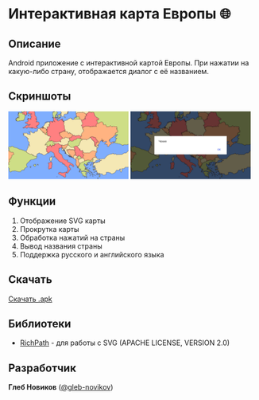# Интерактивная карта Европы :globe_with_meridians:

## Описание
Android приложение с интерактивной картой Европы. При нажатии на какую-либо страну, отображается диалог с её названием.

## Скриншоты
<div>
  <img src="https://github.com/gleb-novikov/oxiwyle/blob/master/media/screenshots/screenshot_00.jpg" width="48%" height="48%">
  <img src="https://github.com/gleb-novikov/oxiwyle/blob/master/media/screenshots/screenshot_01.jpg" width="48%" height="48%">
</div>

## Функции
1. Отображение SVG карты
2. Прокрутка карты
3. Обработка нажатий на страны
4. Вывод названия страны
5. Поддержка русского и английского языка

## Скачать
[Скачать .apk](https://github.com/gleb-novikov/oxiwyle/blob/master/media/apk/OxiwyleMap.apk)

## Библиотеки
- [RichPath](https://github.com/tarek360/RichPath) - для работы с SVG (APACHE LICENSE, VERSION 2.0)

## Разработчик
**Глеб Новиков** ([@gleb-novikov](https://github.com/gleb-novikov))
